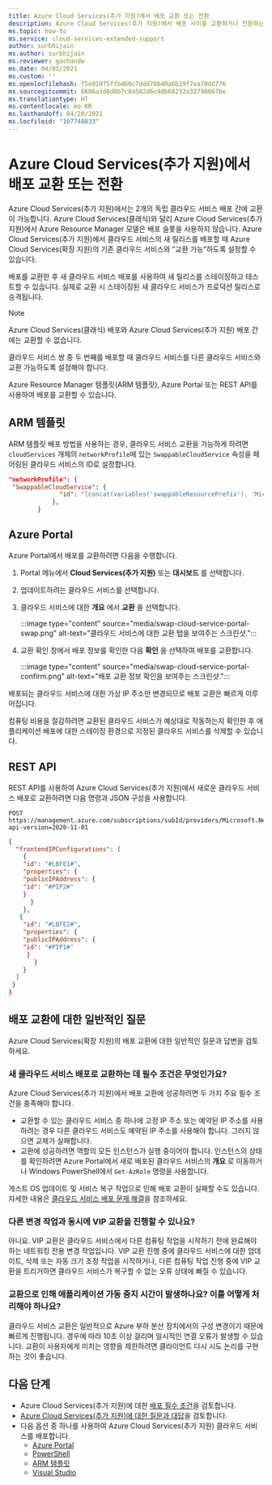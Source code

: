 ```yaml
---
title: Azure Cloud Services(추가 지원)에서 배포 교환 또는 전환
description: Azure Cloud Services(추가 지원)에서 배포 사이를 교환하거나 전환하는 방법을 알아봅니다.
ms.topic: how-to
ms.service: cloud-services-extended-support
author: surbhijain
ms.author: surbhijain
ms.reviewer: gachandw
ms.date: 04/01/2021
ms.custom: ''
ms.openlocfilehash: f5e01075ffb460c7ddd70b40a6b19f7ea70dd776
ms.sourcegitcommit: 6686a3d8d8b7c8a582d6c40b60232a33798067be
ms.translationtype: HT
ms.contentlocale: ko-KR
ms.lasthandoff: 04/20/2021
ms.locfileid: "107748833"
---
```

# <a name="swap-or-switch-deployments-in-azure-cloud-services-extended-support"></a>Azure Cloud Services(추가 지원)에서 배포 교환 또는 전환

Azure Cloud Services(추가 지원)에서는 2개의 독립 클라우드 서비스 배포 간에 교환이 가능합니다. Azure Cloud Services(클래식)와 달리 Azure Cloud Services(추가 지원)에서 Azure Resource Manager 모델은 배포 슬롯을 사용하지 않습니다. Azure Cloud Services(추가 지원)에서 클라우드 서비스의 새 릴리스를 배포할 때 Azure Cloud Services(확장 지원)의 기존 클라우드 서비스와 “교환 가능”하도록 설정할 수 있습니다.

배포를 교환한 후 새 클라우드 서비스 배포를 사용하여 새 릴리스를 스테이징하고 테스트할 수 있습니다. 실제로 교환 시 스테이징된 새 클라우드 서비스가 프로덕션 릴리스로 승격됩니다.

> [!NOTE]
> Azure Cloud Services(클래식) 배포와 Azure Cloud Services(추가 지원) 배포 간에는 교환할 수 없습니다.

클라우드 서비스 쌍 중 두 번째를 배포할 때 클라우드 서비스를 다른 클라우드 서비스와 교환 가능하도록 설정해야 합니다.

Azure Resource Manager 템플릿(ARM 템플릿), Azure Portal 또는 REST API를 사용하여 배포를 교환할 수 있습니다.

## <a name="arm-template"></a>ARM 템플릿

ARM 템플릿 배포 방법을 사용하는 경우, 클라우드 서비스 교환을 가능하게 하려면 `cloudServices` 개체의 `networkProfile`에 있는 `SwappableCloudService` 속성을 페어링된 클라우드 서비스의 ID로 설정합니다.

```json
"networkProfile": {
 "SwappableCloudService": {
              "id": "[concat(variables('swappableResourcePrefix'), 'Microsoft.Compute/cloudServices/', parameters('cloudServicesToBeSwappedWith'))]"
            },
        }
```

## <a name="azure-portal"></a>Azure Portal

Azure Portal에서 배포를 교환하려면 다음을 수행합니다.

1. Portal 메뉴에서 **Cloud Services(추가 지원)** 또는 **대시보드** 를 선택합니다.
1. 업데이트하려는 클라우드 서비스를 선택합니다.
1. 클라우드 서비스에 대한 **개요** 에서 **교환** 을 선택합니다.

   :::image type="content" source="media/swap-cloud-service-portal-swap.png" alt-text="클라우드 서비스에 대한 교환 탭을 보여주는 스크린샷.":::

1. 교환 확인 창에서 배포 정보를 확인한 다음 **확인** 을 선택하여 배포를 교환합니다.

   :::image type="content" source="media/swap-cloud-service-portal-confirm.png" alt-text="배포 교환 정보 확인을 보여주는 스크린샷.":::

배포되는 클라우드 서비스에 대한 가상 IP 주소만 변경되므로 배포 교환은 빠르게 이루어집니다.

컴퓨팅 비용을 절감하려면 교환된 클라우드 서비스가 예상대로 작동하는지 확인한 후 애플리케이션 배포에 대한 스테이징 환경으로 지정된 클라우드 서비스를 삭제할 수 있습니다.

## <a name="rest-api"></a>REST API

REST API를 사용하여 Azure Cloud Services(추가 지원)에서 새로운 클라우드 서비스 배포로 교환하려면 다음 명령과 JSON 구성을 사용합니다.

```http
POST https://management.azure.com/subscriptions/subId/providers/Microsoft.Network/locations/region/setLoadBalancerFrontendPublicIpAddresses?api-version=2020-11-01
```

```json
{
  "frontendIPConfigurations": [
    {
    "id": "#LBFE1#",
    "properties": {
    "publicIPAddress": {
    "id": "#PIP2#"
    }
      }
    },
   {
    "id": "#LBFE2#",
    "properties": {
    "publicIPAddress": {
    "id": "#PIP1#"
     }
       }
    }
  ]
 }
}
```

## <a name="common-questions-about-swapping-deployments"></a>배포 교환에 대한 일반적인 질문

Azure Cloud Services(확장 지원)의 배포 교환에 대한 일반적인 질문과 답변을 검토하세요.

### <a name="what-are-the-prerequisites-for-swapping-to-a-new-cloud-services-deployment"></a>새 클라우드 서비스 배포로 교환하는 데 필수 조건은 무엇인가요?

Azure Cloud Services(추가 지원)에서 배포 교환에 성공하려면 두 가지 주요 필수 조건을 충족해야 합니다.

* 교환할 수 있는 클라우드 서비스 중 하나에 고정 IP 주소 또는 예약된 IP 주소를 사용하려는 경우 다른 클라우드 서비스도 예약된 IP 주소를 사용해야 합니다. 그러지 않으면 교체가 실패합니다.
* 교환에 성공하려면 역할의 모든 인스턴스가 실행 중이어야 합니다. 인스턴스의 상태를 확인하려면 Azure Portal에서 새로 배포된 클라우드 서비스의 **개요** 로 이동하거나 Windows PowerShell에서 `Get-AzRole` 명령을 사용합니다.

게스트 OS 업데이트 및 서비스 복구 작업으로 인해 배포 교환이 실패할 수도 있습니다. 자세한 내용은 [클라우드 서비스 배포 문제 해결](../cloud-services/cloud-services-troubleshoot-deployment-problems.md)을 참조하세요.

### <a name="can-i-make-a-vip-swap-in-parallel-with-another-mutating-operation"></a>다른 변경 작업과 동시에 VIP 교환을 진행할 수 있나요?

아니요. VIP 교환은 클라우드 서비스에서 다른 컴퓨팅 작업을 시작하기 전에 완료해야 하는 네트워킹 전용 변경 작업입니다. VIP 교환 진행 중에 클라우드 서비스에 대한 업데이트, 삭제 또는 자동 크기 조정 작업을 시작하거나, 다른 컴퓨팅 작업 진행 중에 VIP 교환을 트리거하면 클라우드 서비스가 복구할 수 없는 오류 상태에 빠질 수 있습니다.

### <a name="does-a-swap-incur-downtime-for-my-application-and-how-should-i-handle-it"></a>교환으로 인해 애플리케이션 가동 중지 시간이 발생하나요? 이를 어떻게 처리해야 하나요?

클라우드 서비스 교환은 일반적으로 Azure 부하 분산 장치에서의 구성 변경이기 때문에 빠르게 진행됩니다. 경우에 따라 10초 이상 걸리며 일시적인 연결 오류가 발생할 수 있습니다. 교환이 사용자에게 미치는 영향을 제한하려면 클라이언트 다시 시도 논리를 구현하는 것이 좋습니다.

## <a name="next-steps"></a>다음 단계 

* Azure Cloud Services(추가 지원)에 대한 [배포 필수 조건](deploy-prerequisite.md)을 검토합니다.
* [Azure Cloud Services(추가 지원)에 대한 질문과 대답](faq.md)을 검토합니다.
* 다음 옵션 중 하나를 사용하여 Azure Cloud Services(추가 지원) 클라우드 서비스를 배포합니다.
  * [Azure Portal](deploy-portal.md)
  * [PowerShell](deploy-powershell.md)
  * [ARM 템플릿](deploy-template.md)
  * [Visual Studio](deploy-visual-studio.md)
